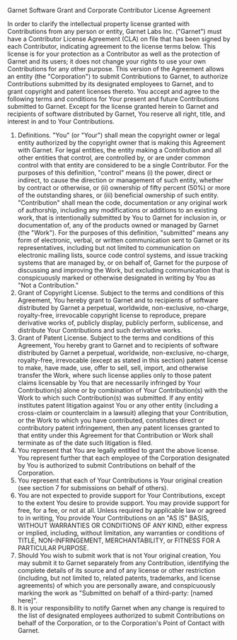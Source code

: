 Garnet Software Grant and Corporate Contributor License Agreement

In order to clarify the intellectual property license granted with Contributions from any person or entity, Garnet Labs Inc. ("Garnet") must have a Contributor License Agreement (CLA) on file that has been signed by each Contributor, indicating agreement to the license terms below. This license is for your protection as a Contributor as well as the protection of Garnet and its users; it does not change your rights to use your own Contributions for any other purpose.
This version of the Agreement allows an entity (the "Corporation") to submit Contributions to Garnet, to authorize Contributions submitted by its designated employees to Garnet, and to grant copyright and patent licenses thereto.
You accept and agree to the following terms and conditions for Your present and future Contributions submitted to Garnet. Except for the license granted herein to Garnet and recipients of software distributed by Garnet, You reserve all right, title, and interest in and to Your Contributions.

1. Definitions.
"You" (or "Your") shall mean the copyright owner or legal entity authorized by the copyright owner that is making this Agreement with Garnet. For legal entities, the entity making a Contribution and all other entities that control, are controlled by, or are under common control with that entity are considered to be a single Contributor. For the purposes of this definition, "control" means (i) the power, direct or indirect, to cause the direction or management of such entity, whether by contract or otherwise, or (ii) ownership of fifty percent (50%) or more of the outstanding shares, or (iii) beneficial ownership of such entity.
"Contribution" shall mean the code, documentation or any original work of authorship, including any modifications or additions to an existing work, that is intentionally submitted by You to Garnet for inclusion in, or documentation of, any of the products owned or managed by Garnet (the "Work"). For the purposes of this definition, "submitted" means any form of electronic, verbal, or written communication sent to Garnet or its representatives, including but not limited to communication on electronic mailing lists, source code control systems, and issue tracking systems that are managed by, or on behalf of, Garnet for the purpose of discussing and improving the Work, but excluding communication that is conspicuously marked or otherwise designated in writing by You as "Not a Contribution."
2. Grant of Copyright License. Subject to the terms and conditions of this Agreement, You hereby grant to Garnet and to recipients of software distributed by Garnet a perpetual, worldwide, non-exclusive, no-charge, royalty-free, irrevocable copyright license to reproduce, prepare derivative works of, publicly display, publicly perform, sublicense, and distribute Your Contributions and such derivative works.
3. Grant of Patent License. Subject to the terms and conditions of this Agreement, You hereby grant to Garnet and to recipients of software distributed by Garnet a perpetual, worldwide, non-exclusive, no-charge, royalty-free, irrevocable (except as stated in this section) patent license to make, have made, use, offer to sell, sell, import, and otherwise transfer the Work, where such license applies only to those patent claims licensable by You that are necessarily infringed by Your Contribution(s) alone or by combination of Your Contribution(s) with the Work to which such Contribution(s) was submitted. If any entity institutes patent litigation against You or any other entity (including a cross-claim or counterclaim in a lawsuit) alleging that your Contribution, or the Work to which you have contributed, constitutes direct or contributory patent infringement, then any patent licenses granted to that entity under this Agreement for that Contribution or Work shall terminate as of the date such litigation is filed.
4. You represent that You are legally entitled to grant the above license. You represent further that each employee of the Corporation designated by You is authorized to submit Contributions on behalf of the Corporation.
5. You represent that each of Your Contributions is Your original creation (see section 7 for submissions on behalf of others).
6. You are not expected to provide support for Your Contributions, except to the extent You desire to provide support. You may provide support for free, for a fee, or not at all. Unless required by applicable law or agreed to in writing, You provide Your Contributions on an "AS IS" BASIS, WITHOUT WARRANTIES OR CONDITIONS OF ANY KIND, either express or implied, including, without limitation, any warranties or conditions of TITLE, NON-INFRINGEMENT, MERCHANTABILITY, or FITNESS FOR A PARTICULAR PURPOSE.
7. Should You wish to submit work that is not Your original creation, You may submit it to Garnet separately from any Contribution, identifying the complete details of its source and of any license or other restriction (including, but not limited to, related patents, trademarks, and license agreements) of which you are personally aware, and conspicuously marking the work as "Submitted on behalf of a third-party: [named here]".
8. It is your responsibility to notify Garnet when any change is required to the list of designated employees authorized to submit Contributions on behalf of the Corporation, or to the Corporation's Point of Contact with Garnet.